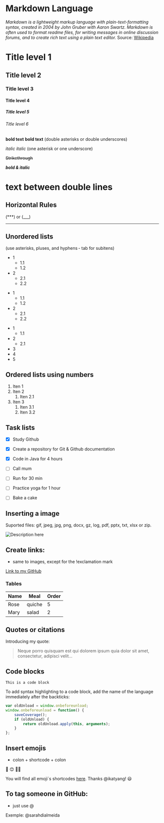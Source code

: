 # Markdown Language
_Markdown is a lightweight markup language with plain-text-formatting syntax, created in 2004 by John Gruber with Aaron Swartz. Markdown is often used to format readme files, for writing messages in online discussion forums, and to create rich text using a plain text editor._ Source: [Wikipedia](https://en.wikipedia.org/wiki/Markdown)

# Title level 1
## Title level 2
### Title level 3
#### Title level 4
##### Title level 5
###### Title level 6


**bold text** __bold text__ (double asterisks or double underscores) 

*italic* _italic_ (one asterisk or one underscore)

~~Strikethrough~~

**_bold & italic_**

# <h1> text between double lines

## Horizontal Rules 
(***) or (___)
***




## Unordered lists 
(use asterisks, pluses, and hyphens - tab for subitens)
- 1
    - 1.1
    - 1.2
- 2
  - 2.1
  - 2.2
+ 1
    + 1.1
    + 1.2
+ 2
  + 2.1
  + 2.2    
* 1
  * 1.1
* 2
  * 2.1
* 3
* 4
* 5

## Ordered lists using numbers 
1. Iten 1
2. Iten 2
   1. Iten 2.1
3. Iten 3
   1. Iten 3.1
   2. Iten 3.2

## Task lists 

- [x] Study Github
- [x] Create a repository for Git & Github documentation
- [x] Code in Java for 4 hours
- [ ] Call mum
- [ ] Run for 30 min
- [ ] Practice yoga for 1 hour
- [ ] Bake a cake


## Inserting a image

Suported files: gif, jpeg, jpg, png, docx, gz, log, pdf, pptx, txt, xlsx or zip.

![Description here](https://upload.wikimedia.org/wikipedia/commons/thumb/4/4e/Macaca_nigra_self-portrait_large.jpg/173px-Macaca_nigra_self-portrait_large.jpg)


<!-- COMENTS -->


## Create links: 
- same to images, except for the !exclamation mark

[Link to my GitHub](https://github.com/sarahdialmeida)

### Tables


| Name |  Meal  | Order|
| -----| -----  | ---- |
| Rose | quiche | 5    |
| Mary | salad  | 2    |


## Quotes or citations
Introducing my quote:

> Neque porro quisquam est qui 
> dolorem ipsum quia dolor sit amet, 
> consectetur, adipisci velit...

## Code blocks

```
This is a code block
```

To add syntax highlighting to a code block, add the name of the language immediately
after the backticks: 

```javascript
var oldUnload = window.onbeforeunload;
window.onbeforeunload = function() {
    saveCoverage();
    if (oldUnload) {
        return oldUnload.apply(this, arguments);
    }
};
```

## Insert emojis 
- colon +  shortcode + colon

:vulcan_salute: :blush: :technologist:

You will find all emoji´s shortcodes [here](https://github.com/ikatyang/emoji-cheat-sheet). Thanks @ikatyang!  	:smiley:

## To tag someone in GitHub:
- just use @ 

Exemple: @sarahdialmeida



